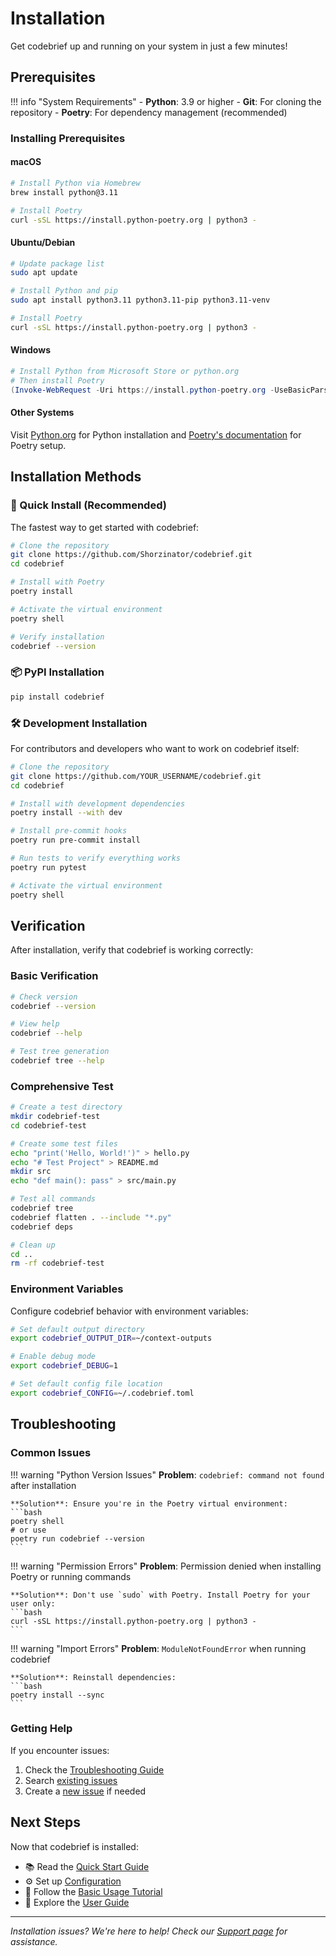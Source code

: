 # Installation

Get codebrief up and running on your system in just a few minutes!

## Prerequisites

!!! info "System Requirements"
    - **Python**: 3.9 or higher
    - **Git**: For cloning the repository
    - **Poetry**: For dependency management (recommended)

### Installing Prerequisites

#### macOS

```bash
# Install Python via Homebrew
brew install python@3.11

# Install Poetry
curl -sSL https://install.python-poetry.org | python3 -
```

#### Ubuntu/Debian

```bash
# Update package list
sudo apt update

# Install Python and pip
sudo apt install python3.11 python3.11-pip python3.11-venv

# Install Poetry
curl -sSL https://install.python-poetry.org | python3 -
```

#### Windows

```powershell
# Install Python from Microsoft Store or python.org
# Then install Poetry
(Invoke-WebRequest -Uri https://install.python-poetry.org -UseBasicParsing).Content | py -
```

#### Other Systems

Visit [Python.org](https://www.python.org/downloads/) for Python installation and [Poetry's documentation](https://python-poetry.org/docs/#installation) for Poetry setup.

## Installation Methods

### 🚀 Quick Install (Recommended)

The fastest way to get started with codebrief:

```bash
# Clone the repository
git clone https://github.com/Shorzinator/codebrief.git
cd codebrief

# Install with Poetry
poetry install

# Activate the virtual environment
poetry shell

# Verify installation
codebrief --version
```

### 📦 PyPI Installation


```bash
pip install codebrief
```

### 🛠️ Development Installation

For contributors and developers who want to work on codebrief itself:

```bash
# Clone the repository
git clone https://github.com/YOUR_USERNAME/codebrief.git
cd codebrief

# Install with development dependencies
poetry install --with dev

# Install pre-commit hooks
poetry run pre-commit install

# Run tests to verify everything works
poetry run pytest

# Activate the virtual environment
poetry shell
```

## Verification

After installation, verify that codebrief is working correctly:

### Basic Verification

```bash
# Check version
codebrief --version

# View help
codebrief --help

# Test tree generation
codebrief tree --help
```

### Comprehensive Test

```bash
# Create a test directory
mkdir codebrief-test
cd codebrief-test

# Create some test files
echo "print('Hello, World!')" > hello.py
echo "# Test Project" > README.md
mkdir src
echo "def main(): pass" > src/main.py

# Test all commands
codebrief tree
codebrief flatten . --include "*.py"
codebrief deps

# Clean up
cd ..
rm -rf codebrief-test
```

### Environment Variables

Configure codebrief behavior with environment variables:

```bash
# Set default output directory
export codebrief_OUTPUT_DIR=~/context-outputs

# Enable debug mode
export codebrief_DEBUG=1

# Set default config file location
export codebrief_CONFIG=~/.codebrief.toml
```

## Troubleshooting

### Common Issues

!!! warning "Python Version Issues"
    **Problem**: `codebrief: command not found` after installation

    **Solution**: Ensure you're in the Poetry virtual environment:
    ```bash
    poetry shell
    # or use
    poetry run codebrief --version
    ```

!!! warning "Permission Errors"
    **Problem**: Permission denied when installing Poetry or running commands

    **Solution**: Don't use `sudo` with Poetry. Install Poetry for your user only:
    ```bash
    curl -sSL https://install.python-poetry.org | python3 -
    ```

!!! warning "Import Errors"
    **Problem**: `ModuleNotFoundError` when running codebrief

    **Solution**: Reinstall dependencies:
    ```bash
    poetry install --sync
    ```

### Getting Help

If you encounter issues:

1. Check the [Troubleshooting Guide](../help/troubleshooting.md)
2. Search [existing issues](https://github.com/YOUR_USERNAME/codebrief/issues)
3. Create a [new issue](https://github.com/YOUR_USERNAME/codebrief/issues/new) if needed

## Next Steps

Now that codebrief is installed:

- 📚 Read the [Quick Start Guide](quick-start.md)
- ⚙️ Set up [Configuration](configuration.md)
- 🎯 Follow the [Basic Usage Tutorial](../tutorials/basic-usage.md)
- 📖 Explore the [User Guide](../user-guide/cli-commands.md)

---

*Installation issues? We're here to help! Check our [Support page](../help/support.md) for assistance.*
